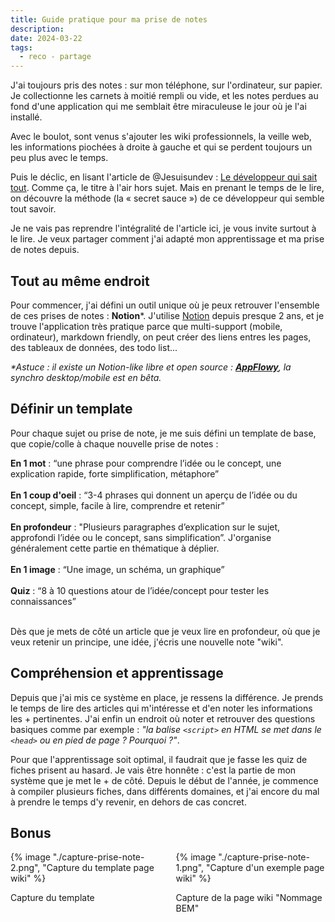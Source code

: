 ```yaml
---
title: Guide pratique pour ma prise de notes
description: 
date: 2024-03-22
tags:
  - reco - partage
---
```



J'ai toujours pris des notes : sur mon téléphone, sur l'ordinateur, sur papier. Je collectionne les carnets à moitié rempli ou vide, et les notes perdues au fond d'une application qui me semblait être miraculeuse le jour où je l'ai installé.

Avec le boulot, sont venus s'ajouter les wiki professionnels, la veille web, les informations piochées à droite à gauche et qui se perdent toujours un peu plus avec le temps.

Puis le déclic, en lisant l'article de <span class="credits link-credits">@Jesuisundev</span> : <a href="https://www.jesuisundev.com/le-developpeur-qui-sait-tout/" target="_blank" rel="nofollow">Le développeur qui sait tout</a>. Comme ça, le titre à l'air hors sujet.
Mais en prenant le temps de le lire, on découvre la méthode (la « secret sauce ») de ce développeur qui semble tout savoir.

Je ne vais pas reprendre l'intégralité de l'article ici, je vous invite surtout à le lire. Je veux partager comment j'ai adapté mon apprentissage et ma prise de notes depuis.


## Tout au même endroit

Pour commencer, j'ai défini un outil unique où je peux retrouver l'ensemble de ces prises de notes : **Notion***.
J'utilise [Notion](https://www.notion.so/) depuis presque 2 ans, et je trouve l'application très pratique parce que multi-support (mobile, ordinateur), markdown friendly, on peut créer des liens entres les pages, des tableaux de données, des todo list... 

_*Astuce : il existe un Notion-like libre et open source : [**AppFlowy**](https://www.appflowy.io/), la synchro desktop/mobile est en bêta._

## Définir un template

Pour chaque sujet ou prise de note, je me suis défini un template de base, que copie/colle à chaque nouvelle prise de notes : 

<div>
  <div>
    <img class="list-element" alt="" src="/img/form-4.png"><strong>En 1 mot</strong> : “une phrase pour comprendre l’idée ou le concept, une explication rapide, forte simplification, métaphore”
  </div>
  <br>
  <div>
    <img class="list-element" alt="" src="/img/form-4.png"><strong>En 1 coup d'oeil</strong> : “3-4 phrases qui donnent un aperçu de l’idée ou du concept, simple, facile à lire, comprendre et retenir”
  </div>
  <br>
  <div>
    <img class="list-element" alt="" src="/img/form-4.png"><strong>En profondeur</strong> : "Plusieurs paragraphes d’explication sur le sujet, approfondi l’idée ou le concept, sans simplification”.
  J'organise généralement cette partie en thématique à déplier.
  </div>
  <br>
  <div>
    <img class="list-element" alt="" src="/img/form-4.png"><strong>En 1 image</strong> : “Une image, un schéma, un graphique”
  </div>
  <br>
  <div>
    <img class="list-element" alt="" src="/img/form-4.png"><strong>Quiz</strong> : “8 à 10 questions atour de l’idée/concept pour tester les connaissances”
  </div>
</div>
<br>

Dès que je mets de côté un article que je veux lire en profondeur, où que je veux retenir un principe, une idée, j'écris une nouvelle note "wiki". 

## Compréhension et apprentissage

Depuis que j'ai mis ce système en place, je ressens la différence. Je prends le temps de lire des articles qui m'intéresse et d'en noter les informations les + pertinentes. J'ai enfin un endroit où noter et retrouver des questions basiques comme par exemple : *"la balise `<script>` en HTML se met dans le `<head>` ou en pied de page ? Pourquoi ?"*.

Pour que l'apprentissage soit optimal, il faudrait que je fasse les quiz de fiches prisent au hasard.
Je vais être honnête : c'est la partie de mon système que je met le + de côté. Depuis le début de l'année, je commence à compiler plusieurs fiches, dans différents domaines, et j'ai encore du mal à prendre le temps d'y revenir, en dehors de cas concret.



## Bonus

<div style="display: grid; grid-template-columns: 1fr 1fr; gap: 25px;">
<div class="card-article d-inline-block img-article">
  {% image "./capture-prise-note-2.png", "Capture du template page wiki" %}
  <p>Capture du template</p>
</div>
<div class="card-article d-inline-block img-article">
  {% image "./capture-prise-note-1.png", "Capture d'un exemple page wiki" %}
  <p>Capture de la page wiki "Nommage BEM"</p>
</div>
</div>